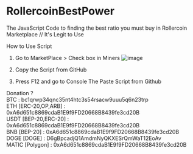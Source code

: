 # RollercoinBestPower
The JavaScript Code to finding the best ratio you must buy in Rollercoin Marketplace // It's Legit to Use

How to Use Script
 1. Go to MarketPlace > Check box in Miners ![image](https://github.com/CableKungZ/RollercoinBestPower/assets/64020377/1eaa2cab-2eac-4d53-8e93-3c38f6470854)

 2. Copy the Script from GitHub
 3. Press F12 and go to Console The Paste Script from Github

Donation ?<br>
 BTC : bc1qrwp34qnc35nt4htc3s54rsacw9uuu5q6n23trp<br>
 ETH [ERC-20,OP,ARB] : 0xA6d651c8869cdaB1E9f9FD20668B8439fe3cd20B<br>
 USDT [BEP-20,ERC-20] : 0xA6d651c8869cdaB1E9f9FD20668B8439fe3cd20B<br>
 BNB [BEP-20] : 0xA6d651c8869cdaB1E9f9FD20668B8439fe3cd20B<br>
 DOGE [DOGE] : D6gBpcadjQ1AmdmNyQKXESrQmWaT12EoAv<br>
 MATIC [Polygon] : 0xA6d651c8869cdaB1E9f9FD20668B8439fe3cd20B<br>
